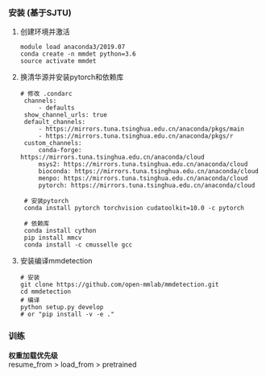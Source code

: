 ### **安装 (基于SJTU)**
1. 创建环境并激活
    ```Shell
    module load anaconda3/2019.07
    conda create -n mmdet python=3.6
    source activate mmdet
    ```

2. 换清华源并安装pytorch和依赖库
   ```Shell
   # 修改 .condarc
    channels:
        - defaults
    show_channel_urls: true
    default_channels:
        - https://mirrors.tuna.tsinghua.edu.cn/anaconda/pkgs/main
        - https://mirrors.tuna.tsinghua.edu.cn/anaconda/pkgs/r
    custom_channels:
        conda-forge: https://mirrors.tuna.tsinghua.edu.cn/anaconda/cloud
        msys2: https://mirrors.tuna.tsinghua.edu.cn/anaconda/cloud
        bioconda: https://mirrors.tuna.tsinghua.edu.cn/anaconda/cloud
        menpo: https://mirrors.tuna.tsinghua.edu.cn/anaconda/cloud
        pytorch: https://mirrors.tuna.tsinghua.edu.cn/anaconda/cloud

    # 安装pytorch
    conda install pytorch torchvision cudatoolkit=10.0 -c pytorch

    # 依赖库
    conda install cython
    pip install mmcv
    conda install -c cmusselle gcc
   ```

3. 安装编译mmdetection
    ```Shell
    # 安装
    git clone https://github.com/open-mmlab/mmdetection.git
    cd mmdetection  
    # 编译
    python setup.py develop
    # or "pip install -v -e ."

    ```


### **训练**  

**权重加载优先级**  
resume_from > load_from > pretrained   

